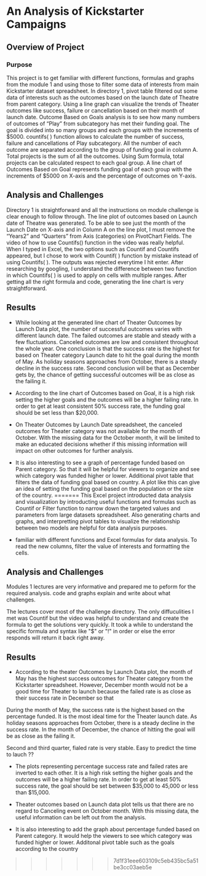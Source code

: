
# An Analysis of Kickstarter Campaigns
## Overview of Project
### Purpose
This project is to get familiar with different functions, formulas and graphs from the module 1 and using those to filter some data of interests from main Kickstarter dataset spreadsheet. 
In directory 1, pivot table filtered out some data of interests such as the outcomes based on the launch date of Theatre from parent category. Using a line graph can visualize the trends of Theater outcomes like success, failure or cancellation based on their month of launch date. 
Outcome Based on Goals analysis is to see how many numbers of outcomes of “Play” from subcategory has met their funding goal. The goal is divided into so many groups and each groups with the increments of $5000. countifs( ) function allows to calculate the number of success, failure and cancellations of Play subcategory. All the number of each outcome are separated according to the group of funding goal in column A. Total projects is the sum of all the outcomes. Using Sum formula, total projects can be calculated respect to each goal group. A line chart of Outcomes Based on Goal represents funding goal of each group with the increments of $5000 on X-axis and the percentage of outcomes on Y-axis. 

## Analysis and Challenges
Directory 1 is straightforward and all the instructions on module challenge is clear enough to follow through. The line plot of outcomes based on Launch date of Theatre was generated. To be able to see just the month of the Launch Date on X-axis and in Column A on the line plot, I must remove the “Years2” and “Quarters” from Axis (categories) on PivotChart Fields. 
The video of how to use Countifs() function in the video was really helpful. When I typed in Excel, the two options such as Countif and Countifs appeared, but I chose to work with Countif( ) function by mistake instead of using Countifs( ). The outputs was rejected everytime I hit enter. After researching by googling, I understand the difference between two function in which Countifs( ) is used to apply on cells with multiple ranges. After getting all the right formula and code, generating the line chart is very straightforward.  

## Results
- While looking at the generated line chart of Theater Outcomes by Launch Data plot, the number of successful outcomes varies with different launch date. The failed outcomes are stable and steady with a few fluctuations.  Canceled outcomes are low and consistent throughout the whole year. One conclusion is that the success rate is the highest for based on Theater category Launch date to hit the goal during the month of May. As holiday seasons approaches from October, there is a steady decline in the success rate. Second conclusion will be that as December gets by, the chance of getting successful outcomes will be as close as the failing it. 
- According to the line chart of Outcomes based on Goal, it is a high risk setting the higher goals and the outcomes will be a higher failing rate. In order to get at least consistent 50% success rate, the funding goal should be set less than $20,000. 
- On Theater Outcomes by Launch Date spreadsheet, the canceled outcomes for Theater category was not available for the month of October. With the missing data for the October month, it will be limited to make an educated decisions whether if this missing information will impact on other outcomes for further analysis. 
- It is also interesting to see a graph of percentage funded based on Parent category. So that it will be helpful for viewers to organize and see which category was funded higher or lower. Additional pivot table that filters the data of funding goal based on country. A plot like this can give an idea of setting the funding goal based on the population or the size of the country. 
=======
This Excel project introducted data analysis and visualization by introducting useful functions and formulas such as Countif or Filter function to narrow down the targeted values and parameters from large datasets spreadsheet. Also generating charts and graphs, and interpretting pivot tables to visualize the relationship between two models are helpful for data analysis purposes.

- familiar with different functions and Excel formulas for data analysis. To read the new columns, filter the value of interests and formatting the cells.    

## Analysis and Challenges
Modules 1 lectures are very informative and prepared me to peform for the required analysis. 
code and graphs
explain and write about what challenges.  

The lectures cover most of the challenge directory. The only diffuculities I met was Countif but the video was helpful to understand and create the formula to get the solutions very quickly. It took a while to understand the specific formula and syntax like "$" or "!" in order or else the error responds will return it back right away. 


## Results
- According to the theater Outcomes by Launch Data plot, the month of May has the highest success outcomes for Theater category from the Kickstarter spreadsheet. However, December month would not be a good time for Theater to launch because the failed rate is as close as their success rate in December so that 

During the month of May, the success rate is the highest based on the percentage funded. It is the most ideal time for the Theater launch date. As holiday seasons approaches from October, there is a steady decline in the success rate. In the month of December, the chance of hitting the goal will be as close as the failing it. 

Second and third quarter, fialed rate is very stable. Easy to predict the time to lauch ??

- The plots representing percentage success rate and failed rates are inverted to each other. It is a high risk setting the higher goals and the outcomes will be a higher failing rate. In order to get at least 50% success rate, the goal should be set between  $35,000 to 45,000 or less than $15,000. 

- Theater outcomes based on Launch data plot tells us that there are no regard to Canceling event on October month. With this missing data, the useful information can be left out from the analysis.

- It is also interesting to add the graph about percentage funded based on Parent category. It would help the viewers to see which category was funded higher or lower. Additonal pivot table such as the goals according to the country  
>>>>>>> 7d1f31eee603109c5eb435bc5a51be3cc03aeb5e
